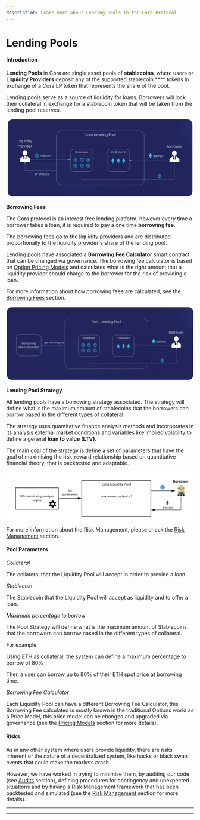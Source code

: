 ```yaml
---
description: Learn more about Lending Pools in the Cora Protocol
---
```


# Lending Pools

#### Introduction

**Lending Pools** in Cora are single asset pools of **stablecoins**, where users or **Liquidity Providers** deposit any of the supported stablecoin **** tokens in exchange of a Cora LP token that represents the share of the pool.

Lending pools serve as a source of liquidity for loans. Borrowers will lock their collateral in exchange for a stablecoin token that will be taken from the lending pool reserves.

![Cora Lending Pool](../.gitbook/assets/lendingPools@2x.png)

**Borrowing Fees**

The Cora protocol is an interest free lending platform, however every time a borrower takes a loan, it is required to pay a one time **borrowing fee**.&#x20;

The borrowing fees go to the liquidity providers and are distributed proportionally to the liquidity provider's share of the lending pool.

Lending pools have associated a **Borrowing Fee Calculator** smart contract that can be changed via governance. The borrowing fee calculator is based on [Option Pricing Models](pricing-models/) and calculates what is the right amount that a liquidity provider should charge to the borrower for the risk of providing a loan.&#x20;

For more information about how borrowing fees are calculated, see the [Borrowing Fees](borrowing-fees.md) section.

![Borrowing Fee Calculator](<../.gitbook/assets/borrowingFeeCalculator@2x (1).png>)

**Lending Pool Strategy**

All lending pools have a borrowing strategy associated. The strategy will define what is the maximum amount of stablecoins that the borrowers can borrow based in the different types of collateral.

The strategy uses quantitative finance analysis methods and incorporates in its analysis external market conditions and variables like implied volatility to define a general **loan to value (LTV).**

The main goal of the strategy is define a set of parameters that have the goal of maximising the risk-reward relationship based on quantitative financial theory, that is backtested and adaptable.&#x20;

![](<../.gitbook/assets/Architecture Simple - Copy of Pool (1).jpg>)

For more information about the Risk Management, please check the [Risk Management](risk-management.md) section.

#### **Pool Parameters**

_Collateral_

The collateral that the Liquidity Pool will accept in order to provide a loan.

_Stablecoin_

The Stablecoin that the Liquidity Pool will accept as liquidity and to offer a loan.

_Maximum percentage to borrow_

The Pool Strategy will define what is the maximum amount of Stablecoins that the borrowers can borrow based in the different types of collateral.

For example:

Using ETH as collateral, the system can define a maximum percentage to borrow of 80%&#x20;

Then a user can borrow up to 80% of their ETH spot price at borrowing time.

_Borrowing Fee Calculator_

Each Liquidity Pool can have a different Borrowing Fee Calculator, this Borrowing Fee calculated is mostly known in the traditional Options world as a Price Model, this price model can be changed and upgraded via governance (see the [Pricing Models](pricing-models/) section for more details).

#### **Risks**

As in any other system where users provide liquidity, there are risks inherent of the nature of a decentralized system, like hacks or black swan events that could make the markets crash.

However, we have worked in trying to minimise them, by auditing our code (see [Audits](../security/audits.md) section), defining procedures for contingency and unexpected situations and by having a Risk Management framework that has been backtested and simulated (see the [Risk Management ](risk-management.md)section for more details).&#x20;

****

****
